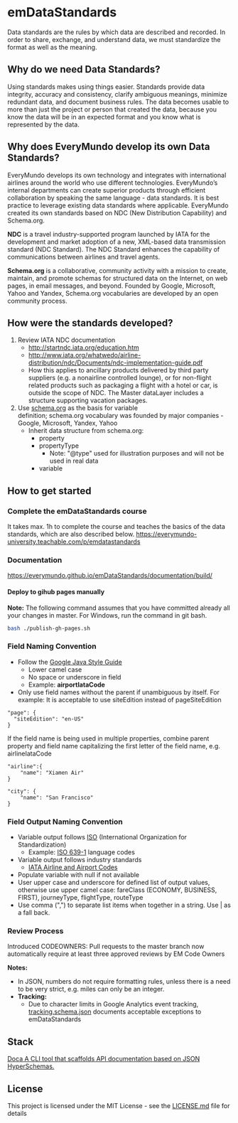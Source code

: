 # emDataStandards

Data standards are the rules by which data are described and recorded. In order to share, exchange, and understand data, we must standardize the format as well as the meaning.

## Why do we need Data Standards?
Using standards makes using things easier. Standards provide data integrity, accuracy and consistency, clarify ambiguous meanings, minimize redundant data, and document business rules. The data becomes usable to more than just the project or person that created the data, because you know the data will be in an expected format and you know what is represented by the data.
 
## Why does EveryMundo develop its own Data Standards?
EveryMundo develops its own technology and integrates with international airlines around the world who use different technologies. EveryMundo’s internal departments can create superior products through efficient collaboration by speaking the same language - data standards. It is best practice to leverage existing data standards where applicable. EveryMundo created its own standards based on NDC  (New Distribution Capability) and Schema.org.
 
**NDC** is a travel industry-supported program launched by IATA for the development and market adoption of a new, XML-based data transmission standard (NDC Standard).
The NDC Standard enhances the capability of communications between airlines and travel agents.

**Schema.org** is a collaborative, community activity with a mission to create, maintain, and promote schemas for structured data on the Internet, on web pages, in email messages, and beyond. Founded by Google, Microsoft, Yahoo and Yandex, Schema.org vocabularies are developed by an open community process.
 
## How were the standards developed?
1. Review IATA NDC documentation
   - http://startndc.iata.org/education.htm
   - http://www.iata.org/whatwedo/airline-distribution/ndc/Documents/ndc-implementation-guide.pdf
   - How this applies to ancillary products delivered by third party suppliers (e.g. a nonairline controlled lounge), or for non-flight related products such as packaging a flight with a hotel or car, is outside the scope of NDC. The Master dataLayer includes a structure supporting vacation packages.
2. Use [schema.org](schema.org) as the basis for variable definition; schema.org vocabulary was founded by major companies - Google, Microsoft, Yandex, Yahoo
   - Inherit data structure from schema.org:
     - property
     - propertyType
       - Note: "@type" used for illustration purposes and will not be used in real data
     - variable

## How to get started

### Complete the emDataStandards course
It takes max. 1h to complete the course and teaches the basics of the data standards, which are also described below.
https://everymundo-university.teachable.com/p/emdatastandards

### Documentation 
https://everymundo.github.io/emDataStandards/documentation/build/

#### Deploy to gihub pages manually

**Note:** The following command assumes that you have committed already all your changes in master. For Windows, run the command in git bash.

```bash
bash ./publish-gh-pages.sh
```

### Field Naming Convention
- Follow the [Google Java Style Guide](https://google.github.io/styleguide/javaguide.html)
  - Lower camel case
  - No space or underscore in field
  - Example: **airportIataCode**
- Only use field names without the parent if unambiguous by itself. For example: It is acceptable to use siteEdition instead of pageSiteEdition
````
"page": {
  "siteEdition": "en-US"
}
````
If the field name is being used in multiple properties, combine parent property and field name capitalizing the first letter of the field name, e.g. airlineIataCode
````
"airline":{
	"name": "Xiamen Air"
}

"city": {
	"name": "San Francisco"
}
````

### Field Output Naming Convention
- Variable output follows [ISO](https://www.iso.org/home.html) (International Organization for Standardization)
  - Example: [ISO 639-1](http://www.loc.gov/standards/iso639-2/php/code_list.php) language codes
- Variable output follows industry standards
  - [IATA Airline and Airport Codes](http://www.iata.org/publications/Pages/code-search.aspx)
- Populate variable with null if not available
- User upper case and underscore for defined list of output values, otherwise use upper camel case: fareClass (ECONOMY, BUSINESS, FIRST), journeyType, flightType, routeType
- Use comma (",") to separate list items when together in a string. Use | as a fall back. 

### Review Process
Introduced CODEOWNERS: Pull requests to the master branch now automatically require at least three approved reviews by EM Code Owners

**Notes:**
- In JSON, numbers do not require formatting rules, unless there is a need to be very strict, e.g. miles can only be an integer.
- **Tracking:**
  - Due to character limits in Google Analytics event tracking, [tracking.schema.json](https://github.com/EveryMundo/emDataStandards/blob/master/types/tracking.schema.json) documents acceptable exceptions to emDataStandards

## Stack
[Doca A CLI tool that scaffolds API documentation based on JSON HyperSchemas.](https://github.com/cloudflare/doca)

## License

This project is licensed under the MIT License - see the [LICENSE.md](LICENSE.md) file for details
